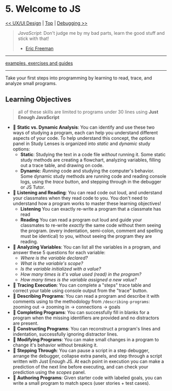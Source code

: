 # 5. Welcome to JS

[&lt;&lt; UX/UI Design](../ux-ui-design/README.md) \| [Top](../README.md) \| [Debugging &gt;&gt;](../debugging/README.md)

> _JavaScript_: Don't judge me by my bad parts, learn the good stuff and stick with that!
>
> - [Eric Freeman](https://www.oreilly.com/library/view/head-first-javascript/9781449340124/ch01.html)

---

[examples, exercises and guides](https://github.com/HackYourFutureBelgium/welcome-to-js)

---

Take your first steps into programming by learning to read, trace, and analyze small programs.

## Learning Objectives

> all of these skills are limited to programs under 30 lines using **Just Enough JavaScript**

- 🥚 **Static vs. Dynamic Analysis**: You can identify and use these two ways of studying a program, each can help you understand different aspects of your code. To help understand this concept, the _options_ panel in Study Lenses is organized into _static_ and _dynamic_ study options:
  - **Static**: Studying the text in a code file _without_ running it. Some static study methods are creating a flowchart, analyzing variables, filling out a trace table, and drawing on code.
  - **Dynamic**: _Running_ code and studying the computer's behavior. Some dynamic study methods are running code and reading console logs, using the _trace_ button, and stepping through in the debugger or JS Tutor.
- 🥚 **Listening and Reading**: You can read code out loud, and understand your classmates when they read code to you. You don't need to understand how a program works to master these learning objectives!
  - **Listening** You can exactly re-write a program that a classmate has read
  - **Reading** You can read a program out loud and guide your classmates to re-write _exactly_ the same code without them seeing the program. \(every indentation, semi-colon, comment and spelling must be identical\) to you, without seeing the program they are reading.
- 🥚 **Analyzing Variables**: You can list all the variables in a program, and answer these 5 questions for each variable:
  - _Where is the variable declared?_
  - _What is the variable's scope?_
  - _Is the variable initialized with a value?_
  - _How many times is it's value used \(read\) in the program?_
  - _How many times is the variable assigned a new value?_
- 🐣 **Tracing Execution**: You can complete a "steps" trace table and correct your table using console output from the "trace" button.
- 🐣 **Describing Programs**: You can read a program and describe it with comments using to the methodology from `/describing-programs`: zooming out -&gt; zooming in -&gt; connections -&gt; goals
- 🐣 **Completing Programs**: You can successfully fill in blanks for a program when the missing identifiers are provided and no distractors are present.
- 🐥 **Constructing Programs**: You can reconstruct a program's lines and indentation, successfully ignoring distractor lines.
- 🐥 **Modifying Programs**: You can make small changes in a program to change it's behavior without breaking it.
- 🐔 **Stepping Through**: You can pause a script in a step debugger, arrange the debugger, collapse extra panels, and step through a script written with Just Enough JS. At each point in execution you can make a prediction of the next line before executing, and can check your prediction using the _scopes_ panel.
- 🐔 **Authoring Programs**: Given starter code with labeled goals, you can write a small program to match specs \(user stories + test cases\).
